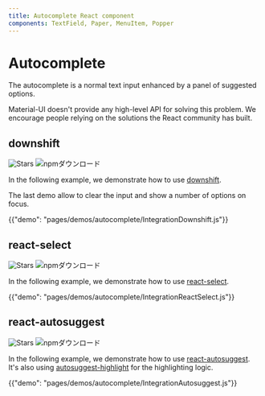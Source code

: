 ```yaml
---
title: Autocomplete React component
components: TextField, Paper, MenuItem, Popper
---
```


# Autocomplete

<p class="description">The autocomplete is a normal text input enhanced by a panel of suggested options.</p>

Material-UI doesn't provide any high-level API for solving this problem. We encourage people relying on the solutions the React community has built.

## downshift

![Stars](https://img.shields.io/github/stars/paypal/downshift.svg?style=social&label=Stars) ![npmダウンロード](https://img.shields.io/npm/dm/downshift.svg)

In the following example, we demonstrate how to use [downshift](https://github.com/paypal/downshift).

The last demo allow to clear the input and show a number of options on focus.

{{"demo": "pages/demos/autocomplete/IntegrationDownshift.js"}}

## react-select

![Stars](https://img.shields.io/github/stars/JedWatson/react-select.svg?style=social&label=Stars) ![npmダウンロード](https://img.shields.io/npm/dm/react-select.svg)

In the following example, we demonstrate how to use [react-select](https://github.com/JedWatson/react-select).

{{"demo": "pages/demos/autocomplete/IntegrationReactSelect.js"}}

## react-autosuggest

![Stars](https://img.shields.io/github/stars/moroshko/react-autosuggest.svg?style=social&label=Stars) ![npmダウンロード](https://img.shields.io/npm/dm/react-autosuggest.svg)

In the following example, we demonstrate how to use [react-autosuggest](https://github.com/moroshko/react-autosuggest). It's also using [autosuggest-highlight](https://www.npmjs.com/package/autosuggest-highlight) for the highlighting logic.

{{"demo": "pages/demos/autocomplete/IntegrationAutosuggest.js"}}
